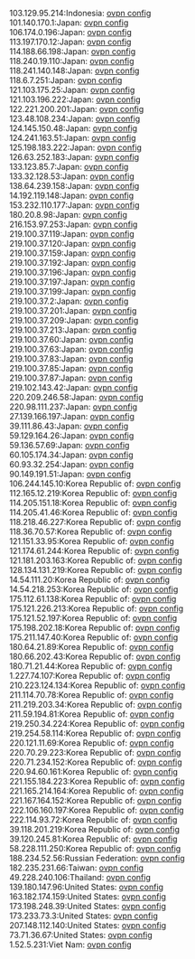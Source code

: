 103.129.95.214:Indonesia: [ovpn config](vpn/103_129_95_214.ovpn)  
101.140.170.1:Japan: [ovpn config](vpn/101_140_170_1.ovpn)  
106.174.0.196:Japan: [ovpn config](vpn/106_174_0_196.ovpn)  
113.197.170.12:Japan: [ovpn config](vpn/113_197_170_12.ovpn)  
114.188.66.198:Japan: [ovpn config](vpn/114_188_66_198.ovpn)  
118.240.19.110:Japan: [ovpn config](vpn/118_240_19_110.ovpn)  
118.241.140.148:Japan: [ovpn config](vpn/118_241_140_148.ovpn)  
118.6.7.251:Japan: [ovpn config](vpn/118_6_7_251.ovpn)  
121.103.175.25:Japan: [ovpn config](vpn/121_103_175_25.ovpn)  
121.103.196.222:Japan: [ovpn config](vpn/121_103_196_222.ovpn)  
122.221.200.201:Japan: [ovpn config](vpn/122_221_200_201.ovpn)  
123.48.108.234:Japan: [ovpn config](vpn/123_48_108_234.ovpn)  
124.145.150.48:Japan: [ovpn config](vpn/124_145_150_48.ovpn)  
124.241.163.51:Japan: [ovpn config](vpn/124_241_163_51.ovpn)  
125.198.183.222:Japan: [ovpn config](vpn/125_198_183_222.ovpn)  
126.63.252.183:Japan: [ovpn config](vpn/126_63_252_183.ovpn)  
133.123.85.7:Japan: [ovpn config](vpn/133_123_85_7.ovpn)  
133.32.128.53:Japan: [ovpn config](vpn/133_32_128_53.ovpn)  
138.64.239.158:Japan: [ovpn config](vpn/138_64_239_158.ovpn)  
14.192.119.148:Japan: [ovpn config](vpn/14_192_119_148.ovpn)  
153.232.110.177:Japan: [ovpn config](vpn/153_232_110_177.ovpn)  
180.20.8.98:Japan: [ovpn config](vpn/180_20_8_98.ovpn)  
216.153.97.253:Japan: [ovpn config](vpn/216_153_97_253.ovpn)  
219.100.37.119:Japan: [ovpn config](vpn/219_100_37_119.ovpn)  
219.100.37.120:Japan: [ovpn config](vpn/219_100_37_120.ovpn)  
219.100.37.159:Japan: [ovpn config](vpn/219_100_37_159.ovpn)  
219.100.37.192:Japan: [ovpn config](vpn/219_100_37_192.ovpn)  
219.100.37.196:Japan: [ovpn config](vpn/219_100_37_196.ovpn)  
219.100.37.197:Japan: [ovpn config](vpn/219_100_37_197.ovpn)  
219.100.37.199:Japan: [ovpn config](vpn/219_100_37_199.ovpn)  
219.100.37.2:Japan: [ovpn config](vpn/219_100_37_2.ovpn)  
219.100.37.201:Japan: [ovpn config](vpn/219_100_37_201.ovpn)  
219.100.37.209:Japan: [ovpn config](vpn/219_100_37_209.ovpn)  
219.100.37.213:Japan: [ovpn config](vpn/219_100_37_213.ovpn)  
219.100.37.60:Japan: [ovpn config](vpn/219_100_37_60.ovpn)  
219.100.37.63:Japan: [ovpn config](vpn/219_100_37_63.ovpn)  
219.100.37.83:Japan: [ovpn config](vpn/219_100_37_83.ovpn)  
219.100.37.85:Japan: [ovpn config](vpn/219_100_37_85.ovpn)  
219.100.37.87:Japan: [ovpn config](vpn/219_100_37_87.ovpn)  
219.102.143.42:Japan: [ovpn config](vpn/219_102_143_42.ovpn)  
220.209.246.58:Japan: [ovpn config](vpn/220_209_246_58.ovpn)  
220.98.111.237:Japan: [ovpn config](vpn/220_98_111_237.ovpn)  
27.139.166.197:Japan: [ovpn config](vpn/27_139_166_197.ovpn)  
39.111.86.43:Japan: [ovpn config](vpn/39_111_86_43.ovpn)  
59.129.164.26:Japan: [ovpn config](vpn/59_129_164_26.ovpn)  
59.136.57.69:Japan: [ovpn config](vpn/59_136_57_69.ovpn)  
60.105.174.34:Japan: [ovpn config](vpn/60_105_174_34.ovpn)  
60.93.32.254:Japan: [ovpn config](vpn/60_93_32_254.ovpn)  
90.149.191.51:Japan: [ovpn config](vpn/90_149_191_51.ovpn)  
106.244.145.10:Korea Republic of: [ovpn config](vpn/106_244_145_10.ovpn)  
112.165.12.219:Korea Republic of: [ovpn config](vpn/112_165_12_219.ovpn)  
114.205.151.18:Korea Republic of: [ovpn config](vpn/114_205_151_18.ovpn)  
114.205.41.46:Korea Republic of: [ovpn config](vpn/114_205_41_46.ovpn)  
118.218.46.227:Korea Republic of: [ovpn config](vpn/118_218_46_227.ovpn)  
118.36.70.57:Korea Republic of: [ovpn config](vpn/118_36_70_57.ovpn)  
121.151.33.95:Korea Republic of: [ovpn config](vpn/121_151_33_95.ovpn)  
121.174.61.244:Korea Republic of: [ovpn config](vpn/121_174_61_244.ovpn)  
121.181.203.163:Korea Republic of: [ovpn config](vpn/121_181_203_163.ovpn)  
128.134.131.219:Korea Republic of: [ovpn config](vpn/128_134_131_219.ovpn)  
14.54.111.20:Korea Republic of: [ovpn config](vpn/14_54_111_20.ovpn)  
14.54.218.253:Korea Republic of: [ovpn config](vpn/14_54_218_253.ovpn)  
175.112.61.138:Korea Republic of: [ovpn config](vpn/175_112_61_138.ovpn)  
175.121.226.213:Korea Republic of: [ovpn config](vpn/175_121_226_213.ovpn)  
175.121.52.197:Korea Republic of: [ovpn config](vpn/175_121_52_197.ovpn)  
175.198.202.18:Korea Republic of: [ovpn config](vpn/175_198_202_18.ovpn)  
175.211.147.40:Korea Republic of: [ovpn config](vpn/175_211_147_40.ovpn)  
180.64.21.89:Korea Republic of: [ovpn config](vpn/180_64_21_89.ovpn)  
180.66.202.43:Korea Republic of: [ovpn config](vpn/180_66_202_43.ovpn)  
180.71.21.44:Korea Republic of: [ovpn config](vpn/180_71_21_44.ovpn)  
1.227.74.107:Korea Republic of: [ovpn config](vpn/1_227_74_107.ovpn)  
210.223.124.134:Korea Republic of: [ovpn config](vpn/210_223_124_134.ovpn)  
211.114.70.78:Korea Republic of: [ovpn config](vpn/211_114_70_78.ovpn)  
211.219.203.34:Korea Republic of: [ovpn config](vpn/211_219_203_34.ovpn)  
211.59.194.81:Korea Republic of: [ovpn config](vpn/211_59_194_81.ovpn)  
219.250.34.224:Korea Republic of: [ovpn config](vpn/219_250_34_224.ovpn)  
219.254.58.114:Korea Republic of: [ovpn config](vpn/219_254_58_114.ovpn)  
220.121.11.69:Korea Republic of: [ovpn config](vpn/220_121_11_69.ovpn)  
220.70.29.223:Korea Republic of: [ovpn config](vpn/220_70_29_223.ovpn)  
220.71.234.152:Korea Republic of: [ovpn config](vpn/220_71_234_152.ovpn)  
220.94.60.161:Korea Republic of: [ovpn config](vpn/220_94_60_161.ovpn)  
221.155.184.223:Korea Republic of: [ovpn config](vpn/221_155_184_223.ovpn)  
221.165.214.164:Korea Republic of: [ovpn config](vpn/221_165_214_164.ovpn)  
221.167.164.152:Korea Republic of: [ovpn config](vpn/221_167_164_152.ovpn)  
222.106.160.197:Korea Republic of: [ovpn config](vpn/222_106_160_197.ovpn)  
222.114.93.72:Korea Republic of: [ovpn config](vpn/222_114_93_72.ovpn)  
39.118.201.219:Korea Republic of: [ovpn config](vpn/39_118_201_219.ovpn)  
39.120.245.81:Korea Republic of: [ovpn config](vpn/39_120_245_81.ovpn)  
58.228.111.250:Korea Republic of: [ovpn config](vpn/58_228_111_250.ovpn)  
188.234.52.56:Russian Federation: [ovpn config](vpn/188_234_52_56.ovpn)  
182.235.231.66:Taiwan: [ovpn config](vpn/182_235_231_66.ovpn)  
49.228.240.106:Thailand: [ovpn config](vpn/49_228_240_106.ovpn)  
139.180.147.96:United States: [ovpn config](vpn/139_180_147_96.ovpn)  
163.182.174.159:United States: [ovpn config](vpn/163_182_174_159.ovpn)  
173.198.248.39:United States: [ovpn config](vpn/173_198_248_39.ovpn)  
173.233.73.3:United States: [ovpn config](vpn/173_233_73_3.ovpn)  
207.148.112.140:United States: [ovpn config](vpn/207_148_112_140.ovpn)  
73.71.36.67:United States: [ovpn config](vpn/73_71_36_67.ovpn)  
1.52.5.231:Viet Nam: [ovpn config](vpn/1_52_5_231.ovpn)  
